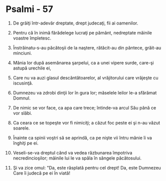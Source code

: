# Psalmi - 57

1. De grăiţi într-adevăr dreptate, drept judecaţi, fii ai oamenilor. 

2. Pentru că în inimă fărădelege lucraţi pe pământ, nedreptate mâinile voastre împletesc. 

3. Înstrăinatu-s-au păcătoşii de la naştere, rătăcit-au din pântece, grăit-au minciuni. 

4. Mânia lor după asemănarea şarpelui, ca a unei vipere surde, care-şi astupă urechile ei, 

5. Care nu va auzi glasul descântătoarelor, al vrăjitorului care vrăjeşte cu iscusinţă. 

6. Dumnezeu va zdrobi dinţii lor în gura lor; măselele leilor le-a sfărâmat Domnul. 

7. De nimic se vor face, ca apa care trece; întinde-va arcul Său până ce vor slăbi. 

8. Ca ceara ce se topeşte vor fi nimiciţi; a căzut foc peste ei şi n-au văzut soarele. 

9. Înainte ca spinii voştri să se aprindă, ca pe nişte vii întru mânie îi va înghiţi pe ei. 

10. Veseli-se-va dreptul când va vedea răzbunarea împotriva necredincioşilor; mâinile lui le va spăla în sângele păcătosului. 

11. Şi va zice omul: "Da, este răsplată pentru cel drept! Da, este Dumnezeu Care îi judecă pe ei în viată! 


